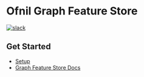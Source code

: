# Ofnil Graph Feature Store

[![slack](https://img.shields.io/badge/slack-ofnil-brightgreen?logo=slack)](<https://join.slack.com/t/ofnil/shared_invite/zt-1j6d9k0bb-cwH_BfR_3CFJ68hf6BvKaw>)

## Get Started

- [Setup](docs/developer-guide.md)
- [Graph Feature Store Docs](./docs/)

